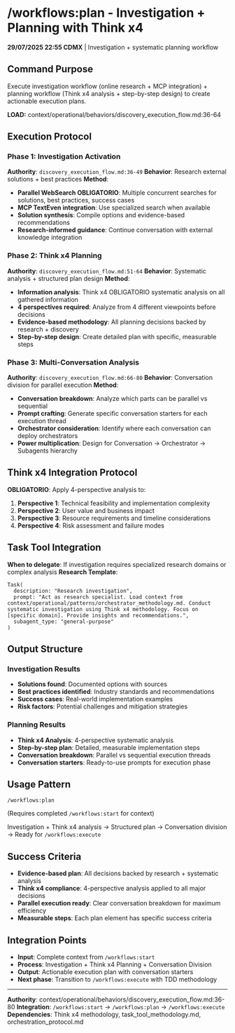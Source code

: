 # /workflows:plan - Investigation + Planning with Think x4

**29/07/2025 22:55 CDMX** | Investigation + systematic planning workflow

## Command Purpose
Execute investigation workflow (online research + MCP integration) + planning workflow (Think x4 analysis + step-by-step design) to create actionable execution plans.

**LOAD:** context/operational/behaviors/discovery_execution_flow.md:36-64

## Execution Protocol

### Phase 1: Investigation Activation
**Authority**: `discovery_execution_flow.md:36-49`
**Behavior**: Research external solutions + best practices
**Method**:
- **Parallel WebSearch OBLIGATORIO**: Multiple concurrent searches for solutions, best practices, success cases
- **MCP TextEven integration**: Use specialized search when available
- **Solution synthesis**: Compile options and evidence-based recommendations
- **Research-informed guidance**: Continue conversation with external knowledge integration

### Phase 2: Think x4 Planning
**Authority**: `discovery_execution_flow.md:51-64`
**Behavior**: Systematic analysis + structured plan design
**Method**:
- **Information analysis**: Think x4 OBLIGATORIO systematic analysis on all gathered information
- **4 perspectives required**: Analyze from 4 different viewpoints before decisions
- **Evidence-based methodology**: All planning decisions backed by research + discovery
- **Step-by-step design**: Create detailed plan with specific, measurable steps

### Phase 3: Multi-Conversation Analysis
**Authority**: `discovery_execution_flow.md:66-80`
**Behavior**: Conversation division for parallel execution
**Method**:
- **Conversation breakdown**: Analyze which parts can be parallel vs sequential
- **Prompt crafting**: Generate specific conversation starters for each execution thread
- **Orchestrator consideration**: Identify where each conversation can deploy orchestrators
- **Power multiplication**: Design for Conversation → Orchestrator → Subagents hierarchy

## Think x4 Integration Protocol
**OBLIGATORIO**: Apply 4-perspective analysis to:
1. **Perspective 1**: Technical feasibility and implementation complexity
2. **Perspective 2**: User value and business impact
3. **Perspective 3**: Resource requirements and timeline considerations  
4. **Perspective 4**: Risk assessment and failure modes

## Task Tool Integration
**When to delegate**: If investigation requires specialized research domains or complex analysis
**Research Template**:
```
Task(
  description: "Research investigation",
  prompt: "Act as research specialist. Load context from context/operational/patterns/orchestrator_methodology.md. Conduct systematic investigation using Think x4 methodology. Focus on [specific domain]. Provide insights and recommendations.",
  subagent_type: "general-purpose"
)
```

## Output Structure
### Investigation Results
- **Solutions found**: Documented options with sources
- **Best practices identified**: Industry standards and recommendations
- **Success cases**: Real-world implementation examples
- **Risk factors**: Potential challenges and mitigation strategies

### Planning Results  
- **Think x4 Analysis**: 4-perspective systematic analysis
- **Step-by-step plan**: Detailed, measurable implementation steps
- **Conversation breakdown**: Parallel vs sequential execution threads
- **Conversation starters**: Ready-to-use prompts for execution phase

## Usage Pattern
```
/workflows:plan
```
(Requires completed `/workflows:start` for context)

Investigation + Think x4 analysis → Structured plan → Conversation division → Ready for `/workflows:execute`

## Success Criteria
- **Evidence-based plan**: All decisions backed by research + systematic analysis
- **Think x4 compliance**: 4-perspective analysis applied to all major decisions
- **Parallel execution ready**: Clear conversation breakdown for maximum efficiency
- **Measurable steps**: Each plan element has specific success criteria

## Integration Points
- **Input**: Complete context from `/workflows:start`
- **Process**: Investigation + Think x4 Planning + Conversation Division
- **Output**: Actionable execution plan with conversation starters
- **Next phase**: Transition to `/workflows:execute` with TDD methodology

---
**Authority**: context/operational/behaviors/discovery_execution_flow.md:36-80
**Integration**: `/workflows:start` → `/workflows:plan` → `/workflows:execute`
**Dependencies**: Think x4 methodology, task_tool_methodology.md, orchestration_protocol.md